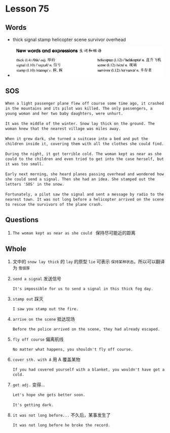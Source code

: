 # Lesson 75

## Words

- thick signal stamp helicopter scene survivor overhead

- ![Words](../../../Images/Part2/08/words-75.png)

## SOS

```
When a light passenger plane flew off course some time ago, it crashed in the mountains and its pilot was killed. The only passengers, a young woman and her two baby daughters, were unhurt.

It was the middle of the winter. Snow lay thick on the ground. The woman knew that the nearest village was miles away.

When it grew dark, she turned a suitcase into a bed and put the children inside it, covering them with all the clothes she could find.

During the night, it got terrible cold. The woman kept as near as she could to the children and even tried to get into the case herself, but it was too small.

Early next morning, she heard planes passing overhead and wondered how she could send a signal. Then she had an idea. She stamped out the letters 'SOS' in the snow.

Fortunately, a pilot saw the signal and sent a message by radio to the nearest town. It was not long before a helicopter arrived on the scene to rescue the survivors of the plane crash.
```

## Questions

1. `The woman kept as near as she could ` 保持尽可能近的距离

## Whole

1. 文中的 `snow lay thick` 的 `lay` 的原型 `lie` 可表示 `保持某种状态`。所以可以翻译为 `雪很厚`

2. `send a signal` 发送信号

   ```
   It's impossible for us to send a signal in this thick fog day.
   ```

3. `stamp out` 踩灭

   ```
   I saw you stamp out the fire.
   ```

4. `arrive on the scene` 抵达现场

   ```
   Before the police arrived on the scene, they had already escaped.
   ```

5. `fly off course` 偏离航线

   ```
   No matter what happens, you shouldn't fly off course.
   ```

6. `cover sth. with A` 用 A 覆盖某物

   ```
   If you had covered yourself with a blanket, you wouldn't have got a cold.
   ```

7. `get adj.` 变得...

   ```
   Let's hope she gets better soon.

   It's getting dark.
   ```

8. `it was not long before...` 不久后，某事发生了

   ```
   It was not long before he broke the record.
   ```
